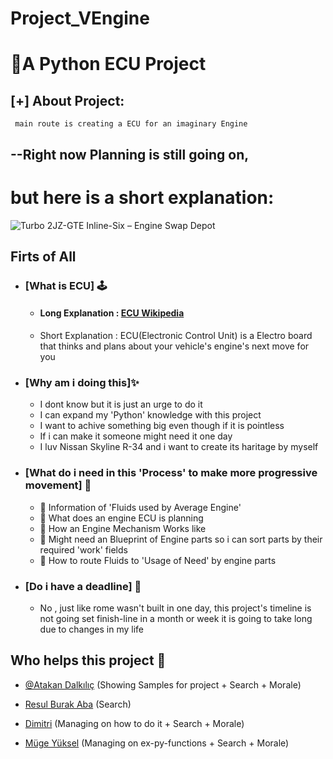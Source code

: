 # Project_VEngine


# 💾A Python ECU Project 

## [+] About Project:
     main route is creating a ECU for an imaginary Engine
 ## --Right now Planning is still going on,
# but here is a short explanation:
    



![Turbo 2JZ-GTE Inline-Six – Engine Swap Depot ](https://i0.wp.com/engineswapdepot.com/wp-content/uploads/2018/10/Nissan-R34-Skyline-with-a-Turbo-2JZ-GTE-Inline-Six-04.jpg?ssl=1)


## Firts of All

 - ### [What is ECU] 🕹️
    + #### Long Explanation : [ECU Wikipedia](https://en.wikipedia.org/wiki/Electronic_control_unit)

    + Short Explanation : ECU(Electronic Control Unit) is a Electro board that thinks and plans about your vehicle's engine's next move for you

 - ### [Why am i doing this]✨
    + I dont know but it is just an urge to do it
    + I can expand my 'Python' knowledge with this project
    + I want to achive something big even though if it is pointless
    + If i can make it someone might need it one day
    + I luv Nissan Skyline R-34 and i want to create its haritage by myself

 - ### [What do i need in this 'Process' to make more progressive movement] 📐
    + 🚧 Information of 'Fluids used by Average Engine'
    + 🚧 What does an engine ECU is planning
    + 🚧 How an Engine Mechanism Works like
    + 🚧 Might need an Blueprint of Engine parts so i can sort parts by their required 'work' fields
    + 🚧 How to route Fluids to 'Usage of Need' by engine parts
 
 - ### [Do i have a deadline] 📆
    + No , just like rome wasn't built in one day, this project's timeline is not going set finish-line in a month or week it is going to take long due to changes in my life  
## Who helps this project 🦾

- [@Atakan Dalkılıç](https://www.github.com/AncestorBlood) (Showing Samples for project  + Search + Morale)

- [Resul Burak Aba](#) (Search)

- [Dimitri](#) (Managing on how to do it  + Search + Morale)

- [Müge Yüksel](https://www.github.com/MugeYuksel) (Managing on ex-py-functions  + Search + Morale)
